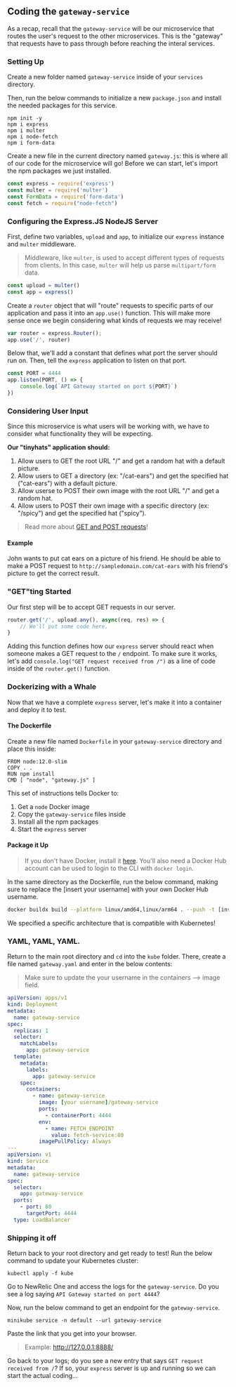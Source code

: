 ## Coding the `gateway-service`
As a recap, recall that the `gateway-service` will be our microservice that routes the user's request to the other microservices. This is the "gateway" that requests have to pass through before reaching the interal services.

### Setting Up
Create a new folder named `gateway-service` inside of your `services` directory.

Then, run the below commands to initialize a new `package.json` and install the needed packages for this service.

```
npm init -y
npm i express
npm i multer
npm i node-fetch
npm i form-data
```

Create a new file in the current directory named `gateway.js`: this is where all of our code for the microservice will go! Before we can start, let's import the npm packages we just installed.

```js
const express = require('express')
const multer = require('multer')
const FormData = require('form-data')
const fetch = require("node-fetch")
```

### Configuring the Express.JS NodeJS Server
First, define two variables, `upload` and `app`, to initialize our `express` instance and `multer` middleware.
> Middleware, like `multer`, is used to accept different types of requests from clients. In this case, `multer` will help us parse `multipart/form` data.

```js
const upload = multer()
const app = express()
```

Create a `router` object that will "route" requests to specific parts of our application and pass it into an `app.use()` function. This will make more sense once we begin considering what kinds of requests we may receive!
```js
var router = express.Router();
app.use('/', router)
```
Below that, we'll add a constant that defines what port the server should run on. Then, tell the `express` application to listen on that port.
```js
const PORT = 4444
app.listen(PORT, () => {
    console.log(`API Gateway started on port ${PORT}`)
})
```

### Considering User Input
Since this microservice is what users will be working with, we have to consider what functionality they will be expecting.

**Our "tinyhats" application should:**
1. Allow users to GET the root URL "/" and get a random hat with a default picture.
2. Allow users to GET a directory (ex: "/cat-ears") and get the specified hat ("cat-ears") with a default picture.
3. Allow userse to POST their own image with the root URL "/" and get a random hat.
4. Allow users to POST their own image with a specific directory (ex: "/spicy") and get the specified hat ("spicy").

> Read more about [GET and POST requests](https://lazaroibanez.com/difference-between-the-http-requests-post-and-get-3b4ed40164c1)!

#### Example
John wants to put cat ears on a picture of his friend. He should be able to make a POST request to `http://sampledomain.com/cat-ears` with his friend's picture to get the correct result.

### "GET"ting Started
Our first step will be to accept GET requests in our server.
```js
router.get('/', upload.any(), async(req, res) => {
    // We'll put some code here.
}
```
Adding this function defines how our `express` server should react when someone makes a GET request to the `/` endpoint. To make sure it works, let's add `console.log("GET request received from /")` as a line of code inside of the `router.get()` function.

### Dockerizing with a Whale
Now that we have a complete `express` server, let's make it into a container and deploy it to test.

#### The Dockerfile
Create a new file named `Dockerfile` in your `gateway-service` directory and place this inside:
```
FROM node:12.0-slim
COPY . .
RUN npm install
CMD [ "node", "gateway.js" ]
```

This set of instructions tells Docker to:
1. Get a `node` Docker image
2. Copy the `gateway-service` files inside
3. Install all the npm packages
4. Start the `express` server

#### Package it Up
> If you don't have Docker, install it [here](https://docs.docker.com/get-docker/). You'll also need a Docker Hub account can be used to login to the CLI with `docker login`.

In the same directory as the Dockerfile, run the below command, making sure to replace the [insert your username] with your own Docker Hub username.
```bash
docker buildx build --platform linux/amd64,linux/arm64 . --push -t [insert your username]/gateway-service
```
We specified a specific architecture that is compatible with Kubernetes!

### YAML, YAML, YAML.
Return to the main root directory and `cd` into the `kube` folder. There, create a file named `gateway.yaml` and enter in the below contents:

> Make sure to update the your username in the containers --> image field.

```yaml
apiVersion: apps/v1
kind: Deployment
metadata:
  name: gateway-service
spec:
  replicas: 1
  selector:
    matchLabels:
      app: gateway-service
  template:
    metadata:
      labels:
        app: gateway-service
    spec:
      containers:
        - name: gateway-service
          image: [your username]/gateway-service
          ports:
            - containerPort: 4444
          env:
            - name: FETCH_ENDPOINT
              value: fetch-service:80
          imagePullPolicy: Always
---
apiVersion: v1
kind: Service
metadata:
  name: gateway-service
spec:
  selector:
    app: gateway-service
  ports:
    - port: 80
      targetPort: 4444
  type: LoadBalancer
```

### Shipping it off
Return back to your root directory and get ready to test! Run the below command to update your Kubernetes cluster:
```
kubectl apply -f kube
```
Go to NewRelic One and access the logs for the `gateway-service`. Do you see a log saying `API Gateway started on port 4444`? 

Now, run the below command to get an endpoint for the `gateway-service`.
```
minikube service -n default --url gateway-service
```
Paste the link that you get into your browser.
> Example: http://127.0.0.1:8888/

Go back to your logs; do you see a new entry that says `GET request received from /`? If so, your `express` server is up and running so we can start the actual coding...